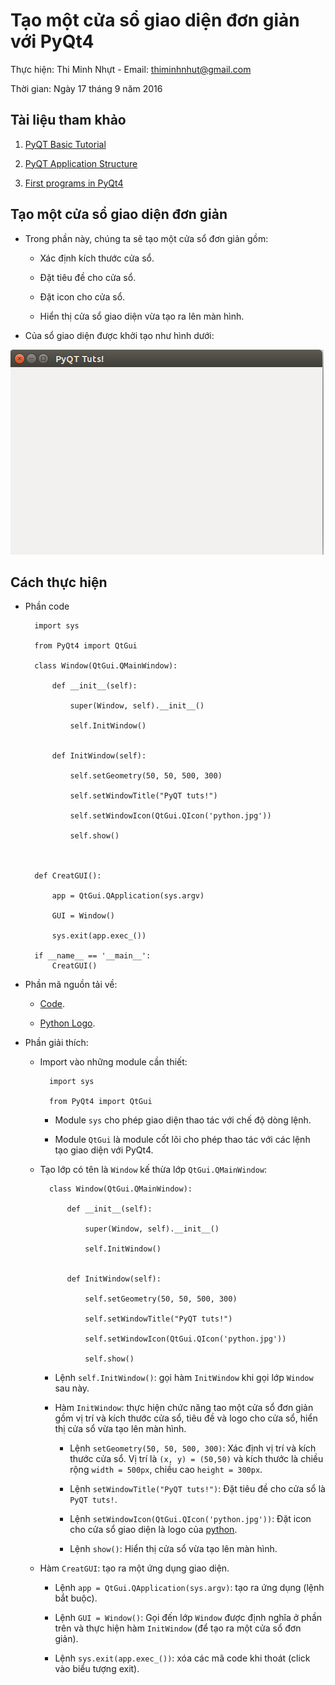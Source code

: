 # Tạo một cửa sổ giao diện đơn giản với PyQt4

Thực hiện: Thi Minh Nhựt - Email: thiminhnhut@gmail.com

Thời gian: Ngày 17 tháng 9 năm 2016

## Tài liệu tham khảo

1. [PyQT Basic Tutorial](https://pythonprogramming.net/basic-gui-pyqt-tutorial/)

2. [PyQT Application Structure](https://pythonprogramming.net/application-structure-pyqt-tutorial/)

3. [First programs in PyQt4](http://zetcode.com/gui/pyqt4/firstprograms/)

## Tạo một cửa sổ giao diện đơn giản

* Trong phần này, chúng ta sẽ tạo một cửa sổ đơn giản gồm:

	- Xác định kích thước cửa sổ.

	- Đặt tiêu đề cho cửa sổ.

	- Đặt icon cho cửa sổ.
	
	- Hiển thị cửa sổ giao diện vừa tạo ra lên màn hình.
	
* Của sổ giao diện được khởi tạo như hình dưới:

![](https://raw.githubusercontent.com/h3int2um/pyqt/master/pyqt-tutorials/images-examples-tutorials/create-window-simple-with-pyqt4.png)

## Cách thực hiện

* Phần code

		import sys
		
		from PyQt4 import QtGui
		
		class Window(QtGui.QMainWindow):
		
			def __init__(self):
			
				super(Window, self).__init__()
				
				self.InitWindow()

			
			def InitWindow(self):
			
				self.setGeometry(50, 50, 500, 300)
				
				self.setWindowTitle("PyQT tuts!")
				
				self.setWindowIcon(QtGui.QIcon('python.jpg'))
				
				self.show()



		def CreatGUI():
		
			app = QtGui.QApplication(sys.argv)
			
			GUI = Window()
			
			sys.exit(app.exec_())

		if __name__ == '__main__':
			CreatGUI()
		
* Phần mã nguồn tải về: 

	+ [Code](https://github.com/h3int2um/pyqt/blob/master/pyqt-tutorials/code-python-examples-tutorials/create-window-simple-with-pyqt4.py).

	+ [Python Logo](https://raw.githubusercontent.com/h3int2um/pyqt/master/pyqt-tutorials/code-python-examples-tutorials/python.jpg).

* Phần giải thích:

	- Import vào những module cần thiết:
	
			import sys
			
			from PyQt4 import QtGui
			
		+ Module `sys` cho phép giao diện thao tác với chế độ dòng lệnh.
		
		+ Module `QtGui` là module cốt lõi cho phép thao tác với các lệnh tạo giao diện với PyQt4.
		
	- Tạo lớp có tên là `Window` kế thừa lớp `QtGui.QMainWindow`:
	
			class Window(QtGui.QMainWindow):
			
				def __init__(self):
			
					super(Window, self).__init__()
				
					self.InitWindow()
				

				def InitWindow(self):
			
					self.setGeometry(50, 50, 500, 300)
				
					self.setWindowTitle("PyQT tuts!")
				
					self.setWindowIcon(QtGui.QIcon('python.jpg'))
				
					self.show()
				
		+ Lệnh `self.InitWindow()`: gọi hàm `InitWindow` khi gọi lớp `Window` sau này.
		
		+ Hàm `InitWindow`: thực hiện chức năng tao một cửa sổ đơn giản gồm vị trí và kích thước cửa sổ, 
		tiêu đề và logo cho cửa sổ, hiển thị cửa sổ vừa tạo lên màn hình.
		
			- Lệnh `setGeometry(50, 50, 500, 300)`: Xác định vị trí và kích thước cửa sổ. 
			Vị trí là `(x, y) = (50,50)` và kích thước là chiều rộng `width = 500px`, chiều cao `height = 300px`.
			
			- Lệnh `setWindowTitle("PyQT tuts!")`: Đặt tiêu đề cho cửa sổ là `PyQT tuts!`.
			
			- Lệnh `setWindowIcon(QtGui.QIcon('python.jpg'))`: Đặt icon cho cửa sổ giao diện là logo của 
			[python](https://raw.githubusercontent.com/h3int2um/pyqt/master/pyqt-tutorials/code-python-examples-tutorials/python.jpg).
			
			- Lệnh `show()`: Hiển thị cửa sổ vừa tạo lên màn hình.
			
	- Hàm `CreatGUI`: tạo ra một ứng dụng giao diện.
	
		+ Lệnh `app = QtGui.QApplication(sys.argv)`: tạo ra ứng dụng (lệnh bắt buộc).
		
		+ Lệnh `GUI = Window()`: Gọi đến lớp `Window` được định nghĩa ở phần trên và thực hiện hàm `InitWindow` 
		(để tạo ra một cửa sổ đơn giản).
		
		+ Lệnh `sys.exit(app.exec_())`: xóa các mã code khi thoát (click vào biểu tượng exit).
			
				
		

